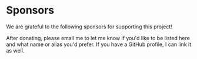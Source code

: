 # Sponsors

We are grateful to the following sponsors for supporting this project!

After donating, please email me to let me know if you'd like to be listed here and what name or alias you'd prefer. If you have a GitHub profile, I can link it as well.

<!-- SPONSORS -->

